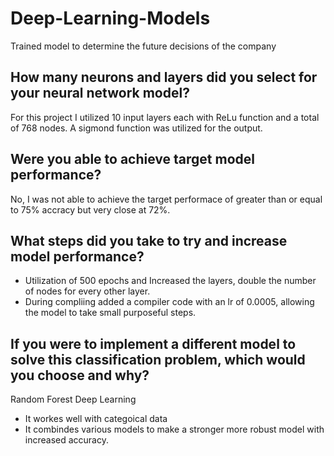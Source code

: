 # Deep-Learning-Models
 Trained model to determine the future decisions of the company

## How many neurons and layers did you select for your neural network model?
For this project I utilized 10 input layers each with ReLu function and a total of 768 nodes.
A sigmond function was utilized for the output.

## Were you able to achieve target model performance?
No, I was not able to achieve the target performace of greater than or equal to 75% accracy but very close at 72%.

## What steps did you take to try and increase model performance?
- Utilization of 500 epochs and Increased the layers, double the number of nodes for every other layer.
- During compliing added a compiler code with an lr of 0.0005, allowing the model to take small purposeful steps.

## If you were to implement a different model to solve this classification problem, which would you choose and why?
Random Forest Deep Learning
- It workes well with categoical data
- It combindes various models to make a stronger more robust model with increased accuracy.
